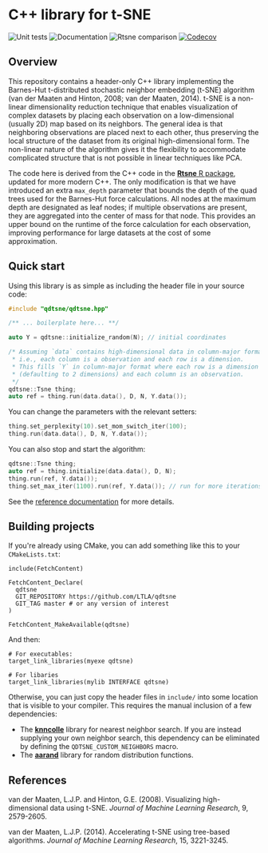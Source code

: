 # C++ library for t-SNE

![Unit tests](https://github.com/LTLA/qdtsne/actions/workflows/run-tests.yaml/badge.svg)
![Documentation](https://github.com/LTLA/qdtsne/actions/workflows/doxygenate.yaml/badge.svg)
![Rtsne comparison](https://github.com/LTLA/qdtsne/actions/workflows/compare-Rtsne.yaml/badge.svg)
[![Codecov](https://codecov.io/gh/LTLA/qdtsne/branch/master/graph/badge.svg?token=CX6G39BM7B)](https://codecov.io/gh/LTLA/qdtsne)

## Overview

This repository contains a header-only C++ library implementing the Barnes-Hut t-distributed stochastic neighbor embedding (t-SNE) algorithm (van der Maaten and Hinton, 2008; van der Maaten, 2014).
t-SNE is a non-linear dimensionality reduction technique that enables visualization of complex datasets by placing each observation on a low-dimensional (usually 2D) map based on its neighbors.
The general idea is that neighboring observations are placed next to each other, thus preserving the local structure of the dataset from its original high-dimensional form.
The non-linear nature of the algorithm gives it the flexibility to accommodate complicated structure that is not possible in linear techniques like PCA.

The code here is derived from the C++ code in the [**Rtsne** R package](https://github.com/jkrijthe/Rtsne/), updated for more modern C++.
The only modification is that we have introduced an extra `max_depth` parameter that bounds the depth of the quad trees used for the Barnes-Hut force calculations.
All nodes at the maximum depth are designated as leaf nodes; if multiple observations are present, they are aggregated into the center of mass for that node.
This provides an upper bound on the runtime of the force calculation for each observation, improving performance for large datasets at the cost of some approximation.

## Quick start

Using this library is as simple as including the header file in your source code:

```cpp
#include "qdtsne/qdtsne.hpp"

/** ... boilerplate here... **/

auto Y = qdtsne::initialize_random(N); // initial coordinates

/* Assuming `data` contains high-dimensional data in column-major format,
 * i.e., each column is a observation and each row is a dimension.
 * This fills `Y` in column-major format where each row is a dimension 
 * (defaulting to 2 dimensions) and each column is an observation.
 */
qdtsne::Tsne thing;
auto ref = thing.run(data.data(), D, N, Y.data());
```

You can change the parameters with the relevant setters:

```cpp
thing.set_perplexity(10).set_mom_switch_iter(100);
thing.run(data.data(), D, N, Y.data());
```

You can also stop and start the algorithm:

```cpp
qdtsne::Tsne thing;
auto ref = thing.initialize(data.data(), D, N);
thing.run(ref, Y.data());
thing.set_max_iter(1100).run(ref, Y.data()); // run for more iterations
```

See the [reference documentation](https://ltla.github.io/qdtsne/) for more details.

## Building projects

If you're already using CMake, you can add something like this to your `CMakeLists.txt`:

```
include(FetchContent)

FetchContent_Declare(
  qdtsne 
  GIT_REPOSITORY https://github.com/LTLA/qdtsne
  GIT_TAG master # or any version of interest
)

FetchContent_MakeAvailable(qdtsne)
```

And then:

```
# For executables:
target_link_libraries(myexe qdtsne)

# For libaries
target_link_libraries(mylib INTERFACE qdtsne)
```

Otherwise, you can just copy the header files in `include/` into some location that is visible to your compiler.
This requires the manual inclusion of a few dependencies:

- The [**knncolle**](https://github.com/LTLA/knncolle) library for nearest neighbor search.
If you are instead supplying your own neighbor search, this dependency can be eliminated by defining the `QDTSNE_CUSTOM_NEIGHBORS` macro.
- The [**aarand**](https://github.com/LTLA/aarand) library for random distribution functions.

## References

van der Maaten, L.J.P. and Hinton, G.E. (2008). 
Visualizing high-dimensional data using t-SNE. 
_Journal of Machine Learning Research_, 9, 2579-2605.

van der Maaten, L.J.P. (2014). 
Accelerating t-SNE using tree-based algorithms. 
_Journal of Machine Learning Research_, 15, 3221-3245.

